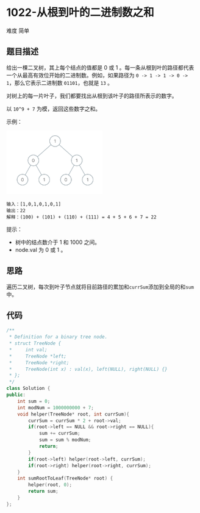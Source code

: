 # 1022-从根到叶的二进制数之和

难度 简单



## 题目描述

给出一棵二叉树，其上每个结点的值都是 0 或 1 。每一条从根到叶的路径都代表一个从最高有效位开始的二进制数。例如，如果路径为 `0 -> 1 -> 1 -> 0 -> 1`，那么它表示二进制数 `01101`，也就是 `13` 。

对树上的每一片叶子，我们都要找出从根到该叶子的路径所表示的数字。

以 `10^9 + 7` 为模，返回这些数字之和。

示例：

<img src="images/sum-of-root-to-leaf-binary-numbers.png" width = "50%">

```
输入：[1,0,1,0,1,0,1]
输出：22
解释：(100) + (101) + (110) + (111) = 4 + 5 + 6 + 7 = 22
```

提示：

- 树中的结点数介于 1 和 1000 之间。
- node.val 为 0 或 1 。



## 思路

遍历二叉树，每次到叶子节点就将目前路径的累加和`currSum`添加到全局的和`sum`中。



## 代码

```c++
/**
 * Definition for a binary tree node.
 * struct TreeNode {
 *     int val;
 *     TreeNode *left;
 *     TreeNode *right;
 *     TreeNode(int x) : val(x), left(NULL), right(NULL) {}
 * };
 */
class Solution {
public:
    int sum = 0;
    int modNum = 1000000000 + 7;
    void helper(TreeNode* root, int currSum){
        currSum = currSum * 2 + root->val;
        if(root->left == NULL && root->right == NULL){
            sum += currSum;
            sum = sum % modNum;
            return;
        }
        if(root->left) helper(root->left, currSum);
        if(root->right) helper(root->right, currSum);
    }
    int sumRootToLeaf(TreeNode* root) {
        helper(root, 0);
        return sum;
    }
};
```

